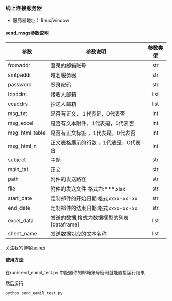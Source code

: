 
### 线上连接服务器
* 服务器地址： linux/window 

#### send_msgs参数说明 
| 参数 | 参数说明| 参数类型 |
 --------|---------|:--------------:|
fromaddr         | 登录的邮箱账号| str
smtpaddr         | 域名服务器|str
password         | 登录密码| str
toaddrs          | 接收人邮箱|list
ccaddrs          | 抄送人邮箱|list
msg_txt          | 是否有正文，  1代表是，0代表否 |int
msg_excel        | 是否有文本附件，1代表是，0代表否|int
msg_html_table   | 是否有正文标签 ，1代表是，0代表否|int
msg_html_n       | 正文表格展示的行数 ，1代表是，0代表否|int
subject          | 主题|str
main_txt         | 正文|str
path             | 附件的发送路径|str
file             | 附件的发送文件 格式为:***.xlsx|str
start_date       | 定制邮件的开始日期:格式xxxx-xx-xx|str
end_date         | 定制邮件的结束日期:格式xxxx-xx-xx|str
excel_data       | 发送的数据,格式为数据框型的列表 [dataframe]|list
sheet_name       | 发送数据对应的文本名称|list

关注我的博客[hejpei](https://blog.csdn.net/hejp_123)

#### 使用方法
在run/send_eamil_test.py 中配置你的邮箱账号密码就能直接运行结果

然后运行
```python
python send_eamil_test.py
```


